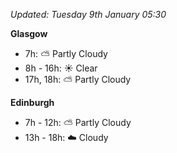 *Updated: Tuesday 9th January 05:30*

**Glasgow**

* 7h: :partly_sunny: Partly Cloudy
* 8h - 16h: :sunny: Clear
* 17h, 18h: :partly_sunny: Partly Cloudy

**Edinburgh**

* 7h - 12h: :partly_sunny: Partly Cloudy
* 13h - 18h: :cloud: Cloudy
